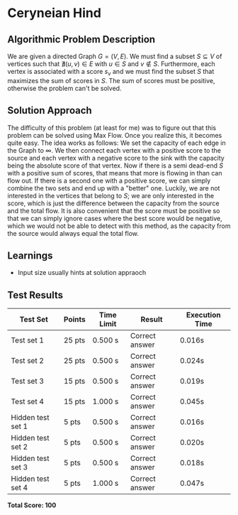 # Ceryneian Hind

## Algorithmic Problem Description

We are given a directed Graph $G = (V,E)$. We must find a subset $S \subseteq V$ of vertices such that $\nexists (u,v) \in E$ with $u \in S$ and $v \notin S$. Furthermore, each vertex is associated with a score $s_v$ and we must find the subset $S$ that maximizes the sum of scores in $S$. The sum of scores must be positive, otherwise the problem can't be solved.

## Solution Approach

The difficulty of this problem (at least for me) was to figure out that this problem can be solved using Max Flow. Once you realize this, it becomes quite easy. The idea works as follows: We set the capacity of each edge in the Graph to $\infty$. We then connect each vertex with a positive score to the source and each vertex with a negative score to the sink with the capacity being the absolute score of that vertex. Now if there is a semi dead-end $S$ with a positive sum of scores, that means that more is flowing in than can flow out. If there is a second one with a positive score, we can simply combine the two sets and end up with a "better" one. Luckily, we are not interested in the vertices that belong to $S$; we are only interested in the score, which is just the difference between the capacity from the source and the total flow. It is also convenient that the score must be positive so that we can simply ignore cases where the best score would be negative, which we would not be able to detect with this method, as the capacity from the source would always equal the total flow.

## Learnings
- Input size usually hints at solution appraoch

## Test Results


| Test Set | Points | Time Limit | Result | Execution Time |
|----------|---------|------------|---------|----------------|
| Test set 1 | 25 pts | 0.500 s | Correct answer | 0.016s |
| Test set 2 | 25 pts | 0.500 s | Correct answer | 0.024s |
| Test set 3 | 15 pts | 0.500 s | Correct answer | 0.019s |
| Test set 4 | 15 pts | 1.000 s | Correct answer | 0.045s |
| Hidden test set 1 | 5 pts | 0.500 s | Correct answer | 0.016s |
| Hidden test set 2 | 5 pts | 0.500 s | Correct answer | 0.020s |
| Hidden test set 3 | 5 pts | 0.500 s | Correct answer | 0.018s |
| Hidden test set 4 | 5 pts | 1.000 s | Correct answer | 0.047s |

**Total Score: 100**




